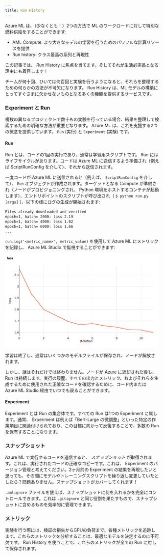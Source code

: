 ```yaml
---
title: Run History
---
```



Azure ML は、（少なくとも！）2つの方法で ML のワークロードに対して特別な燃料供給をすることができます:

- AML Compute: より大きなモデルの学習を行うためのパワフルな計算リソースを提供
- Run history: クラス最高の系列と再現性

この記事では、 Run History に焦点を当てます。そしてそれが生活必需品となる理由にも着目します！

チームが何十回、ひいては何百回と実験を行うようになると、それらを整理するための何らかの方法が不可欠になります。 Run History は、ML モデルの構築にとってすぐさまに欠かせないものとなる多くの機能を提供するサービスです。

### Experiment と Run

複数の異なるプロジェクトで数十もの実験を行っている場合、結果を整理して検索するための明確な方法が重要となります。 Azure ML は、これを支援する2つの概念を提供しています。 `Run` (実行) と `Experiment` (実験) です。

#### Run
Run とは、コードの1回の実行であり、通常は学習用スクリプトです。 Run にはライフサイクルがあります。コードは Azure ML に送信するよう準備され（例えば ScriptRunConfig を介して）、それから送信されます。

一度コードが Azure ML に送信されると（例えば、 `ScriptRunConfig` を介して）、 `Run` オブジェクトが作成されます。ターゲットとなる Compute が準備され（ノードがプロビジョニングされ、 Python 環境をホストするコンテナが起動します）、エントリポイントのスクリプトが呼び出され（ `$ python run.py [args]` ）、以下の様にログの生成が開始されます:

```console
Files already downloaded and verified
epoch=1, batch= 2000: loss 2.19
epoch=1, batch= 4000: loss 1.82
epoch=1, batch= 6000: loss 1.66
...
```

`run.log('<metric_name>', metric_value)` を使用して Azure ML にメトリックを記録し、 Azure ML Studio で監視することができます:

![](img/logging-metrics.png)

学習は終了し、通常はいくつかのモデルファイルが保存され、ノードが解放されます。

しかし、話はそれだけでは終わりません。ノードが Azure に返却された後も、 Run は持続します。実行の履歴、すべての出力とメトリック、およびそれらを生成するために使用された正確なコードを確認するために、コード内または Azure ML Studio 経由でいつでも戻ることができます。

#### Experiment

Experiment とは Run の集合体です。すべての Run は1つの Experiment に属します。通常、 Experiment は例えば「Bert-Large の微調整」といった特定の作業項目に関連付けられており、この目標に向かって反復することで、多数の Run を保有することになります。

### スナップショット

Azure ML で実行するコードを送信すると、 _スナップショット_ が取得されます。これは、実行されたコードの正確なコピーです。これは、 Experiment のバージョン管理と考えてください。2ヶ月前の Experiment の結果を再現したいと思っても、その間にモデルやトレーニングスクリプトを繰り返し変更していたとしたら？問題ありません。スナップショットがカバーしてくれます！

`.amlignore` ファイルを使えば、スナップショットに何を入れるかを完全にコントロールできます。これは `.gitignore` と同じ役割を果たすもので、スナップショットに含めるものを効率的に管理できます。

### メトリック

実験を行う際には、検証の損失からGPUの負荷まで、各種メトリックを追跡します。これらのメトリックを分析することは、最適なモデルを決定するのに不可欠です。 Run History を使うことで、これらのメトリックが全ての Run に対して保存されます。